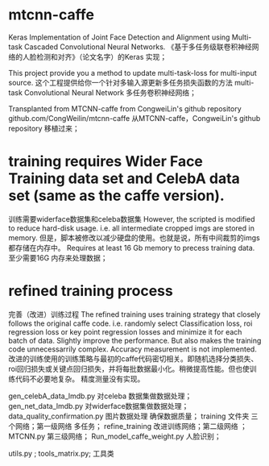 # mtcnn-caffe
Keras Implementation of Joint Face Detection and Alignment using Multi-task Cascaded Convolutional Neural Networks.
《基于多任务级联卷积神经网络的人脸检测和对齐》（论文名字）的Keras 实现；

This project provide you a method to update multi-task-loss for multi-input source.
这个工程提供给你一个针对多输入源更新多任务损失函数的方法
multi-task Convolutional Neural Network 多任务卷积神经网络；

Transplanted from MTCNN-caffe from CongweiLin's github repository
github.com/CongWeilin/mtcnn-caffe
从MTCNN-caffe，CongweiLin's github repository 移植过来；

# training requires Wider Face Training data set and CelebA data set (same as the caffe version).
训练需要widerface数据集和celeba数据集
However, the scripted is modified to reduce hard-disk usage. i.e. all intermediate cropped imgs are stored in memory.
但是，脚本被修改以减少硬盘的使用。也就是说，所有中间裁剪的imgs都存储在内存中。
Requires at least 16 Gb memory to precess training data.
至少需要16G 内存来处理数据；

# refined training process
完善（改进）训练过程
The refined training uses training strategy that closely follows the original caffe code. i.e. randomly select Classification loss,
roi regression loss or key point regression losses and minimize it for each batch of data. Slightly improve the performance.
But also makes the training code unnecessarrily complex.
Accuracy measurement is not implemented.
改进的训练使用的训练策略与最初的caffe代码密切相关。即随机选择分类损失、roi回归损失或关键点回归损失，并将每批数据最小化。稍微提高性能。但也使训练代码不必要地复杂。
精度测量没有实现。

gen_celebA_data_lmdb.py  对celeba 数据集做数据处理；
gen_net_data_lmdb.py     对widerface数据集做数据处理；
data_quality_confirmation.py  图片数据处理 确保数据质量；
training 文件夹    三个网络；第一级网络 多任务；
refine_training  改进训练网络；第二级网络 ；
MTCNN.py 第三级网络；
Run_model_caffe_weight.py  人脸识别；

utils.py ; tools_matrix.py; 工具类







